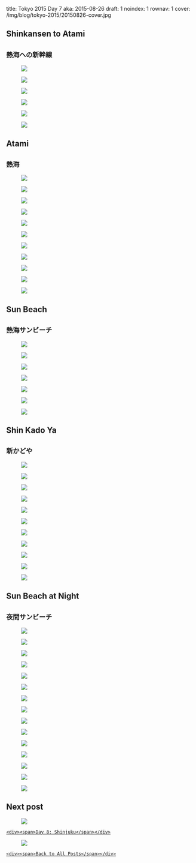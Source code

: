 title: Tokyo 2015 Day 7
aka: 2015-08-26
draft: 1
noindex: 1
rownav: 1
cover: /img/blog/tokyo-2015/20150826-cover.jpg

<h2 class="context">Shinkansen to Atami</h2>
<h2 class="context"><small>熱海への新幹線</small></h2>

<figure><img src="/img/blog/tokyo-2015/20150826-102548.jpg"></figure>
<figure><img src="/img/blog/tokyo-2015/20150826-103717.jpg"></figure>
<figure><img src="/img/blog/tokyo-2015/20150826-105227.jpg"></figure>
<figure><img src="/img/blog/tokyo-2015/20150826-105432.jpg"></figure>
<figure class="bust"><img src="/img/blog/tokyo-2015/20150826-110742.jpg"></figure>
<figure><img src="/img/blog/tokyo-2015/20150826-111518.jpg"></figure>

<h2 class="context">Atami</h2>
<h2 class="context"><small>熱海</small></h2>

<figure><img src="/img/blog/tokyo-2015/20150826-112344.jpg"></figure>
<figure><img src="/img/blog/tokyo-2015/20150826-112645.jpg"></figure>
<div class="bust box h1-1">
  <figure><img src="/img/blog/tokyo-2015/20150826-113122.jpg"></figure>
  <figure><img src="/img/blog/tokyo-2015/20150826-113309.jpg"></figure>
</div>
<figure><img src="/img/blog/tokyo-2015/20150826-113400.jpg"></figure>
<figure><img src="/img/blog/tokyo-2015/20150826-161150.jpg"></figure>
<div class="box h1-1">
  <figure class="tokyo-20150826-113950"><img src="/img/blog/tokyo-2015/20150826-113950.jpg"></figure>
  <figure><img src="/img/blog/tokyo-2015/20150826-115421.jpg"></figure>
</div>
<figure><img src="/img/blog/tokyo-2015/20150826-164116.jpg"></figure>

<figure><img src="/img/blog/tokyo-2015/20150826-142540.jpg"></figure>
<figure><img src="/img/blog/tokyo-2015/20150826-162432.jpg"></figure>

<h2 class="context">Sun Beach</h2>
<h2 class="context"><small>熱海サンビーチ</small></h2>

<figure><img src="/img/blog/tokyo-2015/20150826-123139.jpg"></figure>
<figure class="bust"><img src="/img/blog/tokyo-2015/20150826-123623.jpg"></figure>
<figure><img src="/img/blog/tokyo-2015/20150826-133003.jpg"></figure>
<figure><img src="/img/blog/tokyo-2015/20150826-133017.jpg"></figure>
<figure><img src="/img/blog/tokyo-2015/20150826-134442.jpg"></figure>
<div class="box h1-1">
  <figure><img src="/img/blog/tokyo-2015/20150826-134750.jpg"></figure>
  <figure><img src="/img/blog/tokyo-2015/20150826-135811.jpg"></figure>
</div>

<h2 class="context">Shin Kado Ya</h2>
<h2 class="context"><small>新かどや</small></h2>

<figure><img src="/img/blog/tokyo-2015/20150826-115724.jpg"></figure>
<figure><img src="/img/blog/tokyo-2015/20150826-151259.jpg"></figure>
<figure><img src="/img/blog/tokyo-2015/20150826-151321.jpg"></figure>
<figure class="bust"><img src="/img/blog/tokyo-2015/20150826-153346.jpg"></figure>

<div class="box h1-1">
  <figure><img src="/img/blog/tokyo-2015/20150826-151059.jpg"></figure>
  <figure><img src="/img/blog/tokyo-2015/20150826-151109.jpg"></figure>
</div>

<figure><img src="/img/blog/tokyo-2015/20150826-151151.jpg"></figure>
<figure><img src="/img/blog/tokyo-2015/20150826-154330.jpg"></figure>
<figure><img src="/img/blog/tokyo-2015/20150826-155005.jpg"></figure>
<figure><img src="/img/blog/tokyo-2015/20150826-153441.jpg"></figure>
<figure class="bust"><img src="/img/blog/tokyo-2015/20150826-153719.jpg"></figure>

<h2 class="context">Sun Beach at Night</h2>
<h2 class="context"><small>夜間サンビーチ</small></h2>

<figure><img src="/img/blog/tokyo-2015/20150826-195853.jpg"></figure>
<figure><img src="/img/blog/tokyo-2015/20150826-195937.jpg"></figure>
<figure class="bust"><img src="/img/blog/tokyo-2015/20150826-202935.jpg"></figure>
<figure><img src="/img/blog/tokyo-2015/20150826-200439.jpg"></figure>
<figure><img src="/img/blog/tokyo-2015/20150826-200614.jpg"></figure>
<figure><img src="/img/blog/tokyo-2015/20150826-201129.jpg"></figure>
<figure><img src="/img/blog/tokyo-2015/20150826-201722.jpg"></figure>
<figure><img src="/img/blog/tokyo-2015/20150826-202223.jpg"></figure>
<figure class="bust"><img src="/img/blog/tokyo-2015/20150826-201550.jpg"></figure>
<figure><img src="/img/blog/tokyo-2015/20150826-202633.jpg"></figure>
<figure><img src="/img/blog/tokyo-2015/20150826-203222.jpg"></figure>
<figure class="bust"><img src="/img/blog/tokyo-2015/20150826-203524.jpg"></figure>

<figure><img src="/img/blog/tokyo-2015/20150826-205341.jpg"></figure>
<figure><img src="/img/blog/tokyo-2015/20150826-205634.jpg"></figure>
<figure><img src="/img/blog/tokyo-2015/20150826-204507.jpg"></figure>

<h2>Next post</h2>

<div class="hud">
  <a href="tokyo-2015-day-8.html">
    <figure><img src="/img/blog/tokyo-2015/20150827-cover.jpg"></figure>
   
    <div><span>Day 8: Shinjuku</span></div>
  </a>
</div>

<div class="hud">
  <a href="tokyo-2015.html">
    <figure><img src="/img/blog/tokyo-2015/cover.jpg"></figure>
   
    <div><span>Back to All Posts</span></div>
  </a>
</div>
